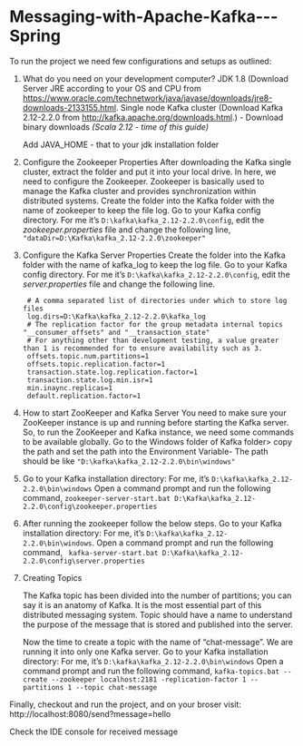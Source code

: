 # Messaging-with-Apache-Kafka---Spring
To run the project we need few configurations and setups as outlined:

1. What do you need on your development computer?
	JDK 1.8
	(Download Server JRE according to your OS and CPU from https://www.oracle.com/technetwork/java/javase/downloads/jre8-downloads-2133155.html.
	Single node Kafka cluster
	(Download Kafka 2.12-2.2.0 from http://kafka.apache.org/downloads.html.) - Download binary downloads *(Scala 2.12 - time of this guide)*

	Add JAVA_HOME - that to your jdk installation folder

2. Configure the Zookeeper Properties
	After downloading the Kafka single cluster, extract the folder and put it into your local drive. In here, we need to configure the Zookeeper. Zookeeper is basically used to manage the Kafka cluster and provides synchronization within distributed systems.
	Create the folder into the Kafka folder with the name of zookeeper to keep the file log.
	Go to your Kafka config directory. For me it’s `` D:\kafka\kafka_2.12-2.2.0\config ``, edit the *zookeeper.properties* file and change the following line,
	 `` "dataDir=D:\Kafka\kafka_2.12-2.2.0\zookeeper" ``



3. Configure the Kafka Server Properties
	Create the folder into the Kafka folder with the name of kafka_log to keep the log file.
	Go to your Kafka config directory. For me it’s ``D:\kafka\kafka_2.12-2.2.0\config``, edit the *server.properties* file and change the following line.
	
		# A comma separated list of directories under which to store log files    
		log.dirs=D:\Kafka\kafka_2.12-2.2.0\kafka_log    
		# The replication factor for the group metadata internal topics "__consumer_offsets" and "__transaction_state"    
		# For anything other than development testing, a value greater than 1 is recommended for to ensure availability such as 3.    
		offsets.topic.num.partitions=1    
		offsets.topic.replication.factor=1    
		transaction.state.log.replication.factor=1    
		transaction.state.log.min.isr=1    
		min.inaync.replicas=1    
		default.replication.factor=1   

4. How to start ZooKeeper and Kafka Server
   You need to make sure your ZooKeeper instance is up and running before starting the Kafka server.
   So, to run the ZooKeeper and Kafka instance, we need some commands to be available globally. Go to the Windows folder of Kafka folder> copy the path and set the path into the Environment Variable- The path should be like ``"D:\kafka\kafka_2.12-2.2.0\bin\windows"``
   
5. Go to your Kafka installation directory: For me, it’s ``D:\kafka\kafka_2.12-2.2.0\bin\windows``
   Open a command prompt and run the following command,
   ``zookeeper-server-start.bat D:\Kafka\kafka_2.12-2.2.0\config\zookeeper.properties`` 
   
6. After running the zookeeper follow the below steps.
   Go to your Kafka installation directory: For me, it’s ``D:\kafka\kafka_2.12-2.2.0\bin\windows``.
   Open a command prompt and run the following command,
  `` kafka-server-start.bat D:\Kafka\kafka_2.12-2.2.0\config\server.properties``
   
7. Creating Topics
 
	The Kafka topic has been divided into the number of partitions; you can say it is an anatomy of Kafka. It is the most essential part of this distributed messaging system. Topic should have a name to understand the purpose of the message that is stored and published into the server.
	 
	Now the time to create a topic with the name of “chat-message”. We are running it into only one Kafka server.
	Go to your Kafka installation directory: For me, it’s ``D:\kafka\kafka_2.12-2.2.0\bin\windows``
	Open a command prompt and run the following command,
	``kafka-topics.bat --create --zookeeper localhost:2181 -replication-factor 1 --partitions 1 --topic chat-message``  
	
Finally, checkout and run the project, and on your broser visit: http://localhost:8080/send?message=hello

Check the IDE console for received message
